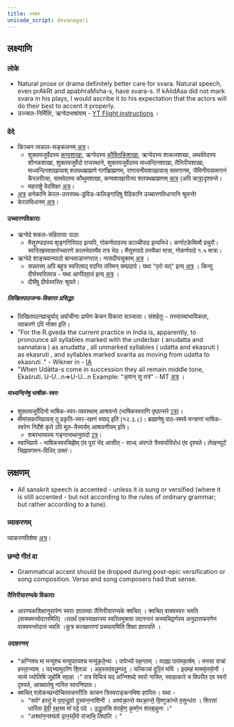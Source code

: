 ```yaml
---
title: +स्वरः
unicode_script: devanagari
---
```



## लक्ष्याणि
### लोके
- Natural prose or drama definitely better care for svara. Natural speech, even prAkRt and apabhraMsha-s, have svara-s. If kAlidAsa did not mark svara in his plays, I would ascribe it to his expectation that the actors will do their best to accent it properly.
- उज्ज्वल-निर्मितिः॑, ऋग्वेदभाषा॑याम् - [YT Flight instructions](https://youtu.be/r5vsSEz1r48) ।

### वेदे
- किञ्चन त्वन्नाल-सङ्कलनम् [अत्र](https://www.youtube.com/playlist?list=PL63uIhJxWbggXl0JZBmuPlb36D_twYV-4)।
  - शुक्लयजुर्वेदस्य [कण्वशाखा](https://youtu.be/2UvdbJyH9pA?t=20), ऋग्वेदस्य [कौषितकिशाखा](https://youtu.be/2UvdbJyH9pA?t=20), ऋग्वेदस्य शाकलशाखा, अथर्ववेदस्य शौनकशाखा, शुक्लयजुर्वेदो राजस्थाने, शुक्लयजुर्वेदस्य माध्यन्दिनशाखा, तैत्तिरीयशाखा, माध्यन्दिनशाखायाश् शतपथब्राह्मणे गार्गीब्राह्मणम्, राणायनीयशाखायास् सामगानम्, जैमिनीयसामगानं कैरलरीत्या, सामवेदस्य कौथुमशाखा, कण्वशाखारीत्या शतपथब्राह्मणम् [चात्र](https://www.youtube.com/watch?v=2UvdbJyH9pA&feature=youtu.be) (अपि चा[त्र](https://vimeo.com/4747533))दृश्यन्ते।
  - महाराष्ट्रे वेदशिक्षा [अत्र](https://www.youtube.com/watch?v=ALEHkgOx8EE)।
- [अत्र](http://www.folkways.si.edu/TrackDetails.aspx?itemid=10295) अनेकानि केरल-उत्तरपथ-ड्रविड-कलिङ्गादिषु वैदिकानि उच्चारणविधानानि श्रूयन्ते!
- केरलविधानम् [अत्र](https://www.youtube.com/watch?v=ePdD7Nv3Jxg&list=PLm7v5mcn_O-ItmivvOY40KW0hcyjRJINM&index=20)।

#### उच्चारणविकाराः
- ऋग्वेदे शकल-संहितायाः पाठाः
  - मैसूरुपाठस्य शृङ्गगिरिपाठ इत्यपि, गोकर्णपाठस्य काञ्चीपाठ इत्यभिधे। कर्णाटकेष्विमौ प्रचुरौ। स्वरितह्रस्वाक्षरोच्चारणे कालभेदस्यैव तत्र भेदः। मैसूरुपाठे तस्यैका मात्रा, गोकर्णपाठे १.५ मात्रा।
- ऋग्वेदे शाङ्ख्यानपाठो बान्स्वाडानगरात्। नासदीयसूक्तम् [अत्र](https://www.youtube.com/watch?v=LpLmXwEXbjs) ।
  - सन्नतरम् अपि बहुत्र स्वरितवद् वदन्ति तस्मिन् सम्प्रदाये। यथा "प॒रो यत्" इत्य् [अत्र](https://www.youtube.com/watch?v=LpLmXwEXbjs) । किन्तु दीर्घस्वरितवन्न - यथा आनी॑दवा॒तं इत्य् [अत्र](https://www.youtube.com/watch?v=LpLmXwEXbjs) ।
  - दीर्घेषु दीर्घस्वरितः श्रूयते।


##### लिखितपाठजन्य-विकाराः प्रसिद्धाः
- लिखितपठनप्राचुर्याद् अर्वाचीनाः प्रायेण केचन विकारा सञ्जाताः। संशहेतुः - तस्यास्वाभाविकता, व्याकरणे ऽपि नोक्त इति।
- "For the R.gveda the current practice in India is, apparently, to pronounce all
  syllables marked with the underbar ( anudatta and sannatara ) as anudatta , all
  unmarked syllables ( udatta and ekasruti ) as ekasruti , and syllables marked
  svarita as moving from udatta to ekasruti ." - Wikner in - [IA](https://archive.org/details/accents_201803)
- "When Udātta-s come in succession they all remain middle tone, Ekaśruti. U-U...n=>U-U...n Example: "अ॒मान् सु तत्र॑"  - MT [अत्र](https://archive.org/details/accents_201803/mode/2up) ।

##### माध्यन्दिनेषु भाषीक-स्वरः
- शुक्लयजुर्वेदिनो भाषिक-स्वर-व्यवस्थाम् आश्रयन्ते (भाषिकस्वराणि पृष्ठान्तरे [ऽत्र](../shixaa/granthAH/yajur-vedaH/kRShNaH/bhAShika-sUtrANi/))।
- मीमांसकाभिप्रायस् तु प्रकृति-स्वर-रक्षणं स्याद् इति (१२.३.८)। ब्राह्मणेषु पाठ-समये मन्त्राणां भाषिक-स्वरेण निर्देशे कृते ऽपि मूल-त्रैस्वर्यम् आश्रयणीयम् इति। 
  - शबरभाष्यस्य गङ्गानाथानुवादो [ऽत्र](https://archive.org/stream/ShabaraBhasyaTrByGanganathJha/Shabara%20Bhasya%20tr%20by%20Ganganath%20Jha%20Vol%203#page/n941/mode/2up)।  
- स्वाभिप्राये - भाषिकस्वरचिह्ने॑ष्व् ए॑व पुरा॑ भे॑द आसीत् - साध्व् अ॑वगते त्रैस्वर्याविरोध॑ ए॑व दृश्यते। लेखनपुटे॑ चिह्नावगमन-विधि॑र् उक्तः॑।

## लक्षणम्
- All sanskrit speech is accented - unless it is sung or versified (where it is still accented - but not according to the rules of ordinary grammar; but rather according to a tune).

### व्याकरणम्
व्याकरणविशेषा [अत्र](../../vyAkaraNam/svaraH/)।

### छन्दो गीतं वा
- Grammatical accent should be dropped during post-epic versification or song composition. Verse and song composers had that sense.

#### तैत्तिरीयारण्यके विकाराः
- आरण्यकशिक्षानुसारेण स्वराः ज्ञातव्याः तैत्तिरीयारण्यके क्वचित् । क्वचित् वाक्यस्वरः भवति (वाक्यमन्तोदात्तमिति) ।तदर्थं एकस्याक्षरस्य स्वरितमुक्त्वा तदनन्तरं कस्यचिद्वर्णस्य अनुदात्तकरणेन वाक्यमन्तोदात्तं भवति ।कुत्र कत्यक्षराणां प्रचयत्वमिति शिक्षा ज्ञापयति ।

##### उदाहरणम् 
- "अग्निश्च मा मन्युश्च मन्युपतयश्च मन्यु॑कृते॒भ्यः । पापेभ्यो॑ रक्ष॒न्ताम् । यदह्ना पाप॑मका॒र्षम् । मनसा वाचा॑ हस्ता॒भ्याम् । पद्भ्यामुदरे॑ण शि॒श्ञा । अह॒स्तद॑वलु॒म्पतु । यत्किञ्च॑ दुरि॒तं मयि॑ । इदमहं माममृ॑तयो॒नौ । सत्ये ज्योतिषि जुहो॑मि स्वा॒हा ।"  तत्र विचित्रं यद् अग्निशब्दे स्वरो नास्ति, स्वाहाकारे च विपरीत एव स्वरो दृश्यते, आख्यातेषु नास्ति स्वरनिघातः।
- क्वचित् श्लोकच्छन्दोचितवचनरीतिः काचन त्रिस्वराङ्कनमिषा ज्ञापितः। यथा - 
  - "सर्वꣳ॑ हरतु॑ मे पा॒प॒न्दू॒र्वा दु॑स्वप्न॒नाशि॑नी । अश्व॑क्रा॒न्ते र॑थक्रा॒न्ते॒ वि॒ष्णुक्रा॑न्ते व॒सुन्ध॑रा । शिरसा॑ धारि॑ता दे॒वी॒ र॒क्ष॒स्व मां॑ पदे॒ पदे । उ॒द्धृता॑सि व॑राहे॒ण॒ कृ॒ष्णे॒न श॑तबा॒हुना ।"
  - "अश्वा॑न॒नश्य॑तो दा॒न॒य्यँ॒मो रा॑जाभि॒ तिष्ठ॑ति । "

